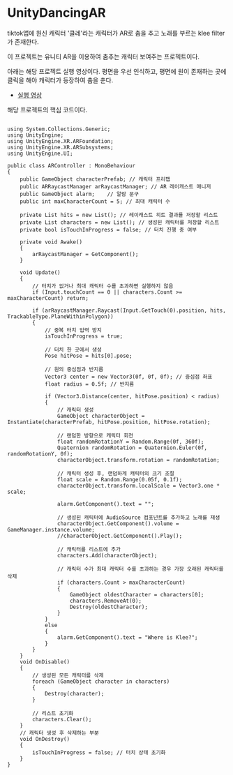 # UnityDancingAR
tiktok앱에 원신 캐릭터 '클레'라는 캐릭터가 AR로 춤을 추고 노래를 부르는 klee filter가 존재한다.

이 프로젝트는 유니티 AR을 이용하여 춤추는 캐릭터 보여주는 프로젝트이다.

아래는 해당 프로젝트 실행 영상이다. 평면을 우선 인식하고, 평면에 원이 존재하는 곳에 클릭을 해야 캐릭터가 등장하여 춤을 춘다.
- [실행 영상](https://github.com/seong0929/UnityDancingAR/assets/50050003/124521cd-7a08-4e2e-b55a-6733fb92f425)

해당 프로젝트의 핵심 코드이다.
<pre>
<code>
using System.Collections.Generic;
using UnityEngine;
using UnityEngine.XR.ARFoundation;
using UnityEngine.XR.ARSubsystems;
using UnityEngine.UI;

public class ARController : MonoBehaviour
{
    public GameObject characterPrefab; // 캐릭터 프리팹
    public ARRaycastManager arRaycastManager; // AR 레이캐스트 매니저
    public GameObject alarm;    // 알람 문구
    public int maxCharacterCount = 5; // 최대 캐릭터 수

    private List<ARRaycastHit> hits = new List<ARRaycastHit>(); // 레이캐스트 히트 결과를 저장할 리스트
    private List<GameObject> characters = new List<GameObject>(); // 생성된 캐릭터를 저장할 리스트
    private bool isTouchInProgress = false; // 터치 진행 중 여부

    private void Awake()
    {
        arRaycastManager = GetComponent<ARRaycastManager>();
    }

    void Update()
    {
        // 터치가 없거나 최대 캐릭터 수를 초과하면 실행하지 않음
        if (Input.touchCount == 0 || characters.Count >= maxCharacterCount) return;

        if (arRaycastManager.Raycast(Input.GetTouch(0).position, hits, TrackableType.PlaneWithinPolygon))
        {
            // 중복 터치 입력 방지
            isTouchInProgress = true;

            // 터치 한 곳에서 생성
            Pose hitPose = hits[0].pose;

            // 원의 중심점과 반지름
            Vector3 center = new Vector3(0f, 0f, 0f); // 중심점 좌표
            float radius = 0.5f; // 반지름

            if (Vector3.Distance(center, hitPose.position) < radius)
            {
                // 캐릭터 생성
                GameObject characterObject = Instantiate(characterPrefab, hitPose.position, hitPose.rotation);

                // 랜덤한 방향으로 캐릭터 회전
                float randomRotationY = Random.Range(0f, 360f);
                Quaternion randomRotation = Quaternion.Euler(0f, randomRotationY, 0f);
                characterObject.transform.rotation = randomRotation;

                // 캐릭터 생성 후, 랜덤하게 캐릭터의 크기 조절
                float scale = Random.Range(0.05f, 0.1f);
                characterObject.transform.localScale = Vector3.one * scale;

                alarm.GetComponent<Text>().text = "";

                // 생성된 캐릭터에 AudioSource 컴포넌트를 추가하고 노래를 재생
                characterObject.GetComponent<AudioSource>().volume = GameManager.instance.volume;
                //characterObject.GetComponent<AudioSource>().Play();

                // 캐릭터를 리스트에 추가
                characters.Add(characterObject);

                // 캐릭터 수가 최대 캐릭터 수를 초과하는 경우 가장 오래된 캐릭터를 삭제
                if (characters.Count > maxCharacterCount)
                {
                    GameObject oldestCharacter = characters[0];
                    characters.RemoveAt(0);
                    Destroy(oldestCharacter);
                }
            }
            else
            {
                alarm.GetComponent<Text>().text = "Where is Klee?";
            }
        }
    }
    void OnDisable()
    {
        // 생성된 모든 캐릭터를 삭제
        foreach (GameObject character in characters)
        {
            Destroy(character);
        }

        // 리스트 초기화
        characters.Clear();
    }
    // 캐릭터 생성 후 삭제하는 부분
    void OnDestroy()
    {
        isTouchInProgress = false; // 터치 상태 초기화
    }
}
</code>
</pre>

